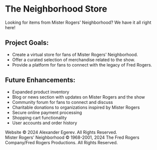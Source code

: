 # The Neighborhood Store

Looking for items from Mister Rogers' Neighborhood? We have it all right here!

## Project Goals:

* Create a virtual store for fans of Mister Rogers' Neighborhood.
* Offer a curated selection of merchandise related to the show.
* Provide a platform for fans to connect with the legacy of Fred Rogers.

## Future Enhancements:
* Expanded product inventory 
* Blog or news section with updates on Mister Rogers and the show 
* Community forum for fans to connect and discuss 
* Charitable donations to organizations inspired by Mister Rogers 
* Secure online payment processing 
* Shopping cart functionality 
* User accounts and order history 


Website © 2024 Alexander Egerev. All Rights Reserved. <br/>
Mister Rogers' Neighborhood © 1968-2001, 2024 The Fred Rogers Company/Fred Rogers Productions. All Rights Reserved.
